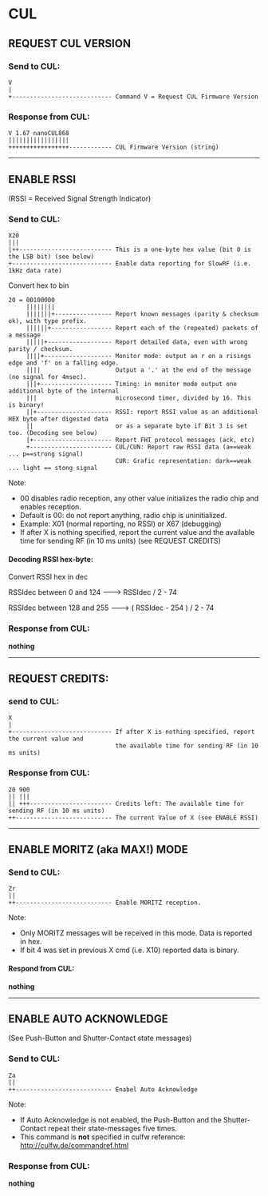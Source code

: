 CUL
===

## REQUEST CUL VERSION

### Send to CUL:

	V
	|
	+---------------------------- Command V = Request CUL Firmware Version


### Response from CUL:

	V 1.67 nanoCUL868
	|||||||||||||||||
	+++++++++++++++++------------ CUL Firmware Version (string)

_______________________________________________________________________________________________________________________

## ENABLE RSSI

(RSSI = Received Signal Strength Indicator)

### Send to CUL:

	X20
	|||
	|++-------------------------- This is a one-byte hex value (bit 0 is the LSB bit) (see below)
	+---------------------------- Enable data reporting for SlowRF (i.e. 1kHz data rate)

Convert hex to bin

	20 = 00100000
	     ||||||||
	     |||||||+---------------- Report known messages (parity & checksum ok), with type prefix.
	     ||||||+----------------- Report each of the (repeated) packets of a message
	     |||||+------------------ Report detailed data, even with wrong parity / checksum.
	     ||||+------------------- Monitor mode: output an r on a risings edge and 'f' on a falling edge. 
	     ||||                     Output a '.' at the end of the message (no signal for 4msec).
	     |||+-------------------- Timing: in monitor mode output one additional byte of the internal 
	     |||                      microsecond timer, divided by 16. This is binary!
	     ||+--------------------- RSSI: report RSSI value as an additional HEX byte after digested data 
	     ||                       or as a separate byte if Bit 3 is set too. (Decoding see below)
	     |+---------------------- Report FHT protocol messages (ack, etc)
	     +----------------------- CUL/CUN: Report raw RSSI data (a==weak ... p==strong signal)
		                          CUR: Grafic representation: dark==weak ... light == stong signal 

Note:

* 00 disables radio reception, any other value initializes the radio chip and enables reception. 
* Default is 00: do not report anything, radio chip is uninitialized.
* Example: X01 (normal reporting, no RSSI) or X67 (debugging)
* If after X is nothing specified, report the current value and the available time for sending RF (in 10 ms units) (see REQUEST CREDITS)

#### Decoding RSSI hex-byte:

Convert RSSI hex in dec

RSSIdec between 0 and 124 ---> RSSIdec / 2 - 74

RSSIdec between 128 and 255 ---> ( RSSIdec - 254 ) / 2 - 74


### Response from CUL: 

**nothing**
_______________________________________________________________________________________________________________________

## REQUEST CREDITS:

### send to CUL:

	X
	|
	+---------------------------- If after X is nothing specified, report the current value and 
	                              the available time for sending RF (in 10 ms units)

### Response from CUL:

	20 900
	|| |||
	|| +++----------------------- Credits left: The available time for sending RF (in 10 ms units)
	++--------------------------- The current Value of X (see ENABLE RSSI)
_______________________________________________________________________________________________________________________

## ENABLE MORITZ (aka MAX!) MODE

### Send to CUL:

	Zr
	||
	++--------------------------- Enable MORITZ reception.

Note:
 
* Only MORITZ messages will be received in this mode. Data is reported in hex.
* If bit 4 was set in previous X cmd (i.e. X10) reported data is binary. 

#### Respond from CUL: 

**nothing**

_______________________________________________________________________________________________________________________

## ENABLE AUTO ACKNOWLEDGE
(See Push-Button and Shutter-Contact state messages)

### Send to CUL:

	Za
	||
	++--------------------------- Enabel Auto Acknowledge

Note:

* If Auto Acknowledge is not enabled, the Push-Button and the Shutter-Contact repeat their state-messages five times.
* This command is **not** specified in culfw reference: http://culfw.de/commandref.html



### Response from CUL: 

**nothing**

